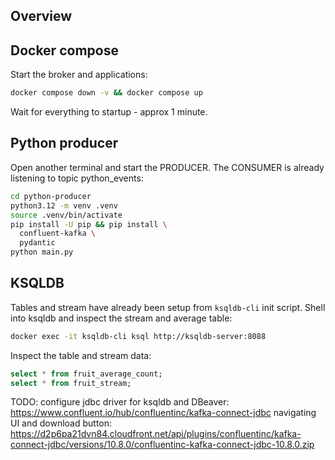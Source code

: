 ## Overview

## Docker compose

Start the broker and applications:

```bash
docker compose down -v && docker compose up
```

Wait for everything to startup - approx 1 minute.

## Python producer

Open another terminal and start the PRODUCER. The CONSUMER is already listening to topic python_events:

```bash
cd python-producer
python3.12 -m venv .venv
source .venv/bin/activate
pip install -U pip && pip install \
  confluent-kafka \
  pydantic
python main.py
```

## KSQLDB

Tables and stream have already been setup from `ksqldb-cli` init script. Shell into ksqldb and inspect the stream and average table:

```bash
docker exec -it ksqldb-cli ksql http://ksqldb-server:8088
```

Inspect the table and stream data:

```sql
select * from fruit_average_count;
select * from fruit_stream;
```

TODO: configure jdbc driver for ksqldb and DBeaver: https://www.confluent.io/hub/confluentinc/kafka-connect-jdbc
navigating UI and download button: https://d2p6pa21dvn84.cloudfront.net/api/plugins/confluentinc/kafka-connect-jdbc/versions/10.8.0/confluentinc-kafka-connect-jdbc-10.8.0.zip

